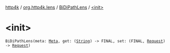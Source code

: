 [http4k](../../index.md) / [org.http4k.lens](../index.md) / [BiDiPathLens](index.md) / [&lt;init&gt;](./-init-.md)

# &lt;init&gt;

`BiDiPathLens(meta: `[`Meta`](../-meta/index.md)`, get: (`[`String`](https://kotlinlang.org/api/latest/jvm/stdlib/kotlin/-string/index.html)`) -> FINAL, set: (FINAL, `[`Request`](../../org.http4k.core/-request/index.md)`) -> `[`Request`](../../org.http4k.core/-request/index.md)`)`